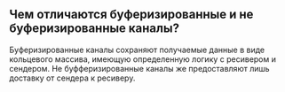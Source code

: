 ## Чем отличаются буферизированные и не буферизированные каналы?

Буферизированные каналы сохраняют получаемые данные в виде кольцевого массива, имеющую определенную логику
с ресивером и сендером. Не буфферизированные каналы же предоставляют лишь доставку от сендера к ресиверу.